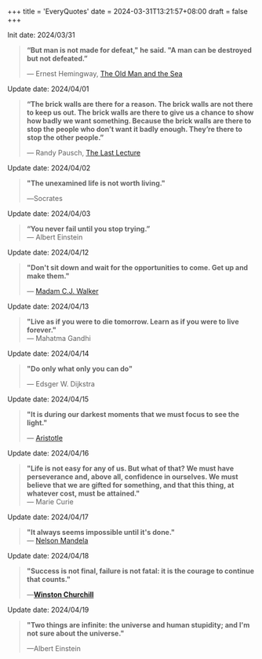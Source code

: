 +++
title = 'EveryQuotes'
date = 2024-03-31T13:21:57+08:00
draft = false
+++

Init date: 2024/03/31

> **“But man is not made for defeat," he said. "A man can be destroyed but not defeated.”**  
> 
> ― Ernest Hemingway, [The Old Man and the Sea](https://www.goodreads.com/work/quotes/69741)

Update date: 2024/04/01

> **“The brick walls are there for a reason. The brick walls are not there to keep us out. The brick walls are there to give us a chance to show how badly we want something. Because the brick walls are there to stop the people who don’t want it badly enough. They’re there to stop the other people.”**  
> 
> ― Randy Pausch, [The Last Lecture](https://www.goodreads.com/work/quotes/3364076)

Update date: 2024/04/02  

> **"The unexamined life is not worth living."**
> 
> ―Socrates

Update date: 2024/04/03

> **“You never fail until you stop trying.”**  
> ― Albert Einstein

Update date: 2024/04/12

> **"Don't sit down and wait for the opportunities to come. Get up and make them."**   
> 
> — [Madam C.J. Walker](https://nmaahc.si.edu/explore/stories/annie-malone-and-madam-cj-walker-pioneers-african-american-beauty-industry)

Update date: 2024/04/13  

> **"Live as if you were to die tomorrow. Learn as if you were to live forever."**  
> ― Mahatma Gandhi  

Update date: 2024/04/14  

> **"Do only what only you can do"**
> 
> ― Edsger W. Dijkstra

Update date: 2024/04/15

> **"It is during our darkest moments that we must focus to see the light."**   
> 
> — [Aristotle](https://www.goodreads.com/quotes/103862-it-is-during-our-darkest-moments-that-we-must-focus)

Update date: 2024/04/16

> **"Life is not easy for any of us. But what of that? We must have perseverance and, above all, confidence in ourselves. We must believe that we are gifted for something, and that this thing, at whatever cost, must be attained."**  
> — Marie Curie

Update date: 2024/04/17

> **"It always seems impossible until it's done."**  
> — [Nelson Mandela](https://www.britannica.com/list/nelson-mandela-quotes#:~:text=%E2%80%9CIt%20always%20seems%20impossible%20until,freedom%20to%20make%20it%20will.%E2%80%9D)

Update date: 2024/04/18

> **"Success is not final, failure is not fatal: it is the courage to continue that counts."**    
> 
> —**[Winston Churchill](https://parade.com/1034871/marynliles/winston-churchill-quotes/)**

Update date: 2024/04/19

> **"Two things are infinite: the universe and human stupidity; and I'm not sure about the universe."**
> 
> —Albert Einstein
